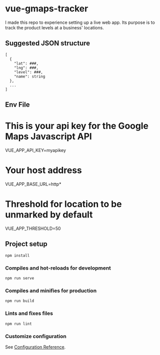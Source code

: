 # vue-gmaps-tracker

I made this repo to experience setting up a live web app. Its purpose is to track the product levels at a business' locations.

## Suggested JSON structure
```
[
  {
    "lat": ###,
    "lng": ###,
    "level": ###,
    "name": string
  },
  ...
]
```

## Env File
# This is your api key for the Google Maps Javascript API
VUE_APP_API_KEY=myapikey
# Your host address
VUE_APP_BASE_URL=http*
# Threshold for location to be unmarked by default
VUE_APP_THRESHOLD=50

## Project setup
```
npm install
```

### Compiles and hot-reloads for development
```
npm run serve
```

### Compiles and minifies for production
```
npm run build
```

### Lints and fixes files
```
npm run lint
```

### Customize configuration
See [Configuration Reference](https://cli.vuejs.org/config/).
